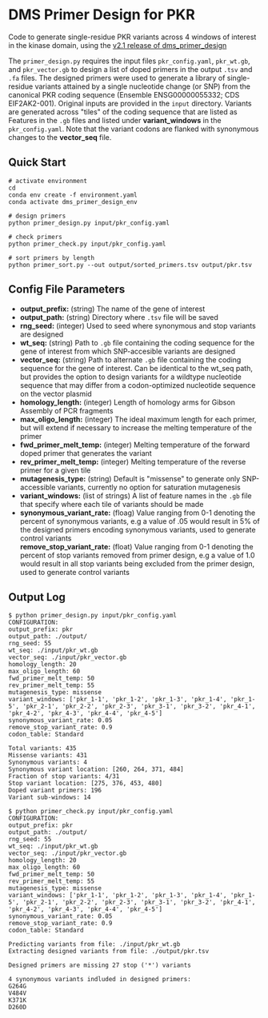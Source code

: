 # DMS Primer Design for PKR

Code to generate single-residue PKR variants across 4 windows of interest in the kinase domain, using the  [v2.1 release of dms_primer_design](https://github.com/greenkidneybean/dms_primer_design/releases/tag/v2.1)

The `primer_design.py` requires the input files `pkr_config.yaml`, `pkr_wt.gb`, and `pkr_vector.gb` to design a list of doped primers in the output `.tsv` and `.fa` files.  The designed primers were used to generate a library of single-residue variants attained by a single nucleotide change (or SNP) from the canonical PKR coding sequence (Ensemble ENSG00000055332; CDS EIF2AK2-001). Original inputs are provided in the `input` directory. Variants are generated across "tiles" of the coding sequence that are listed as Features in the `.gb` files and listed under **variant_windows** in the `pkr_config.yaml`.  Note that the variant codons are flanked with synonymous changes to the **vector_seq** file.

## Quick Start
```
# activate environment
cd
conda env create -f environment.yaml
conda activate dms_primer_design_env

# design primers
python primer_design.py input/pkr_config.yaml

# check primers
python primer_check.py input/pkr_config.yaml

# sort primers by length
python primer_sort.py --out output/sorted_primers.tsv output/pkr.tsv
```

## Config File Parameters
- **output_prefix:** (string) The name of the gene of interest  
- **output_path:** (string) Directory where `.tsv` file will be saved  
- **rng_seed:** (integer) Used to seed where synonymous and stop variants are designed  
- **wt_seq:** (string) Path to `.gb` file containing the coding sequence for the gene of interest from which SNP-accesible variants are designed  
- **vector_seq:** (string) Path to alternate `.gb` file containing the coding sequence for the gene of interest.  Can be identical to the wt_seq path, but provides the option to design variants for a wildtype nucleotide sequence that may differ from a codon-optimized nucleotide sequence on the vector plasmid  
- **homology_length:** (integer) Length of homology arms for Gibson Assembly of PCR fragments  
- **max_oligo_length:** (integer) The ideal maximum length for each primer, but will extend if necessary to increase the melting temperature of the primer  
- **fwd_primer_melt_temp:** (integer) Melting temperature of the forward doped primer that generates the variant  
- **rev_primer_melt_temp:** (integer) Melting temperature of the reverse primer for a given tile  
- **mutagenesis_type:** (string) Default is "missense" to generate only SNP-accessible variants, currently no option for saturation mutagenesis
- **variant_windows:** (list of strings) A list of feature names in the `.gb` file that specify where each tile of variants should be made  
- **synonymous_variant_rate:** (floag) Value ranging from 0-1 denoting the percent of synonymous variants, e.g a value of .05 would result in 5% of the designed primers encoding synonymous variants, used to generate control variants  
   **remove_stop_variant_rate:** (float) Value ranging from 0-1 denoting the percent of stop variants removed from primer design, e.g a value of 1.0 would result in all stop variants being excluded from the primer design, used to generate control variants  

## Output Log
```
$ python primer_design.py input/pkr_config.yaml
CONFIGURATION:
output_prefix: pkr
output_path: ./output/
rng_seed: 55
wt_seq: ./input/pkr_wt.gb
vector_seq: ./input/pkr_vector.gb
homology_length: 20
max_oligo_length: 60
fwd_primer_melt_temp: 50
rev_primer_melt_temp: 55
mutagenesis_type: missense
variant_windows: ['pkr_1-1', 'pkr_1-2', 'pkr_1-3', 'pkr_1-4', 'pkr_1-5', 'pkr_2-1', 'pkr_2-2', 'pkr_2-3', 'pkr_3-1', 'pkr_3-2', 'pkr_4-1', 'pkr_4-2', 'pkr_4-3', 'pkr_4-4', 'pkr_4-5']
synonymous_variant_rate: 0.05
remove_stop_variant_rate: 0.9
codon_table: Standard

Total variants: 435
Missense variants: 431
Synonymous variants: 4
Synonymous variant location: [260, 264, 371, 484]
Fraction of stop variants: 4/31
Stop variant location: [275, 376, 453, 480]
Doped variant primers: 196
Variant sub-windows: 14

$ python primer_check.py input/pkr_config.yaml
CONFIGURATION:
output_prefix: pkr
output_path: ./output/
rng_seed: 55
wt_seq: ./input/pkr_wt.gb
vector_seq: ./input/pkr_vector.gb
homology_length: 20
max_oligo_length: 60
fwd_primer_melt_temp: 50
rev_primer_melt_temp: 55
mutagenesis_type: missense
variant_windows: ['pkr_1-1', 'pkr_1-2', 'pkr_1-3', 'pkr_1-4', 'pkr_1-5', 'pkr_2-1', 'pkr_2-2', 'pkr_2-3', 'pkr_3-1', 'pkr_3-2', 'pkr_4-1', 'pkr_4-2', 'pkr_4-3', 'pkr_4-4', 'pkr_4-5']
synonymous_variant_rate: 0.05
remove_stop_variant_rate: 0.9
codon_table: Standard

Predicting variants from file: ./input/pkr_wt.gb
Extracting designed variants from file: ./output/pkr.tsv

Designed primers are missing 27 stop ('*') variants

4 synonymous variants indluded in designed primers:
G264G
V484V
K371K
D260D
```
